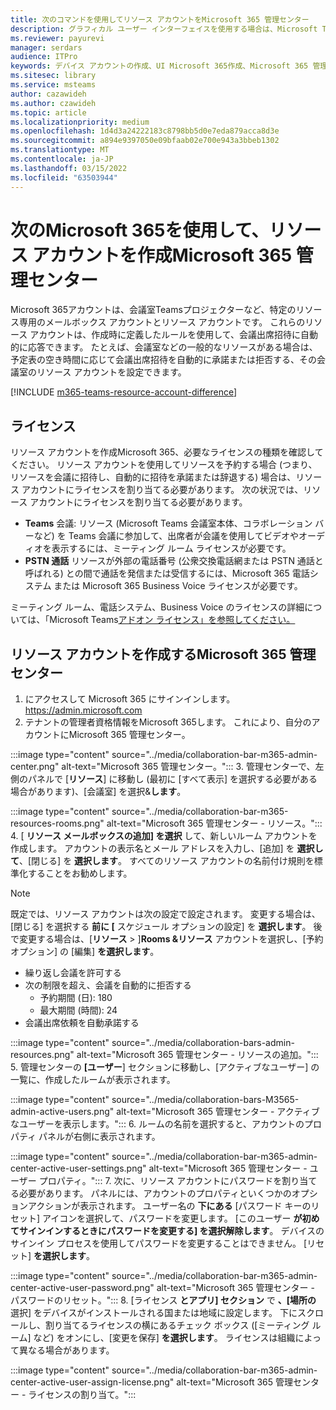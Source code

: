 ```yaml
---
title: 次のコマンドを使用してリソース アカウントをMicrosoft 365 管理センター
description: グラフィカル ユーザー インターフェイスを使用する場合は、Microsoft Teams センターを使用して、Microsoft Teams 会議室用のリソース アカウントと Microsoft Teams コラボレーション バー Microsoft 365 管理できます。
ms.reviewer: payurevi
manager: serdars
audience: ITPro
keywords: デバイス アカウントの作成、UI Microsoft 365作成、Microsoft 365 管理センター
ms.sitesec: library
ms.service: msteams
author: cazawideh
ms.author: czawideh
ms.topic: article
ms.localizationpriority: medium
ms.openlocfilehash: 1d4d3a24222183c8798bb5d0e7eda879acca8d3e
ms.sourcegitcommit: a894e9397050e09bfaab02e700e943a3bbeb1302
ms.translationtype: MT
ms.contentlocale: ja-JP
ms.lasthandoff: 03/15/2022
ms.locfileid: "63503944"
---
```

# <a name="create-a-microsoft-365-resource-account-using-the-microsoft-365-admin-center"></a>次のMicrosoft 365を使用して、リソース アカウントを作成Microsoft 365 管理センター

Microsoft 365アカウントは、会議室Teamsプロジェクターなど、特定のリソース専用のメールボックス アカウントとリソース アカウントです。 これらのリソース アカウントは、作成時に定義したルールを使用して、会議出席招待に自動的に応答できます。 たとえば、会議室などの一般的なリソースがある場合は、予定表の空き時間に応じて会議出席招待を自動的に承諾または拒否する、その会議室のリソース アカウントを設定できます。

<!-- The steps in this article show you how to set up a resource account using the Microsoft 365 admin center. If you'd rather use PowerShell to create resource accounts, [Create a resource account using the PowerShell](resource-account-ps.md). -->

[!INCLUDE [m365-teams-resource-account-difference](../includes/m365-teams-resource-account-difference.md)]

## <a name="licensing"></a>ライセンス

リソース アカウントを作成Microsoft 365、必要なライセンスの種類を確認してください。 リソース アカウントを使用してリソースを予約する場合 (つまり、リソースを会議に招待し、自動的に招待を承諾または辞退する) 場合は、リソース アカウントにライセンスを割り当てる必要があります。 次の状況では、リソース アカウントにライセンスを割り当てる必要があります。

- **Teams** 会議: リソース (Microsoft Teams 会議室本体、コラボレーション バーなど) を Teams 会議に参加して、出席者が会議を使用してビデオやオーディオを表示するには、ミーティング ルーム ライセンスが必要です。 
- **PSTN 通話** リソースが外部の電話番号 (公衆交換電話網または PSTN 通話と呼ばれる) との間で通話を発信または受信するには、Microsoft 365 電話システム または Microsoft 365 Business Voice ライセンスが必要です。

ミーティング ルーム、電話システム、Business Voice のライセンスの詳細については、「Microsoft Teams[アドオン ライセンス」を参照してください。](../teams-add-on-licensing/microsoft-teams-add-on-licensing.md)

## <a name="create-a-resource-account-in-the-microsoft-365-admin-center"></a><a href="" id="create-device-acct-m365-admin-ctr"></a>リソース アカウントを作成するMicrosoft 365 管理センター

1. にアクセスして Microsoft 365 にサインインします。https://admin.microsoft.com
2. テナントの管理者資格情報をMicrosoft 365します。 これにより、自分のアカウントにMicrosoft 365 管理センター。

:::image type="content" source="../media/collaboration-bar-m365-admin-center.png" alt-text="Microsoft 365 管理センター。":::
3. 管理センターで、左側のパネルで [**リソース**] に移動し (最初に [すべて表示] を選択する必要がある場合があります)、[会議室] を選択&**します**。

:::image type="content" source="../media/collaboration-bar-m365-resources-rooms.png" alt-text="Microsoft 365 管理センター - リソース。":::
4. [ **リソース メールボックスの追加] を選択** して、新しいルーム アカウントを作成します。 アカウントの表示名とメール アドレスを入力し、[追加] を **選択して**、[閉じる] を **選択します**。 すべてのリソース アカウントの名前付け規則を標準化することをお勧めします。

> [!NOTE]
> 既定では、リソース アカウントは次の設定で設定されます。 変更する場合は、[閉じる] を選択する **前に [** スケジュール オプションの設定] を **選択します**。 後で変更する場合は、[**リソース** > ]**Rooms &リソース** アカウントを選択し、[予約オプション] の [編集] **を選択します**。
>
> - 繰り返し会議を許可する
> - 次の制限を超え、会議を自動的に拒否する
>   - 予約期間 (日): 180
>   - 最大期間 (時間): 24
> - 会議出席依頼を自動承諾する

:::image type="content" source="../media/collaboration-bars-admin-resources.png" alt-text="Microsoft 365 管理センター - リソースの追加。":::
5. 管理センターの **[ユーザー**] セクションに移動し、[アクティブなユーザー] の一覧に、作成したルームが表示されます。

:::image type="content" source="../media/collaboration-bars-M3565-admin-active-users.png" alt-text="Microsoft 365 管理センター - アクティブなユーザーを表示します。":::
6. ルームの名前を選択すると、アカウントのプロパティ パネルが右側に表示されます。

:::image type="content" source="../media/collaboration-bar-m365-admin-center-active-user-settings.png" alt-text="Microsoft 365 管理センター - ユーザー プロパティ。":::
7. 次に、リソース アカウントにパスワードを割り当てる必要があります。 パネルには、アカウントのプロパティといくつかのオプションアクションが表示されます。 ユーザー名の **下にある** [パスワード キーのリセット] アイコンを選択して、パスワードを変更します。 [このユーザー **が初めてサインインするときにパスワードを変更する] を選択解除します**。 デバイスのサインイン プロセスを使用してパスワードを変更することはできません。 [リセット] **を選択します**。

:::image type="content" source="../media/collaboration-bar-m365-admin-center-active-user-password.png" alt-text="Microsoft 365 管理センター - パスワードのリセット。":::
8. [ライセンス **とアプリ] セクション** で **、[場所の** 選択] をデバイスがインストールされる国または地域に設定します。 下にスクロールし、割り当てるライセンスの横にあるチェック ボックス ([ミーティング ルーム] など) をオンにし、[変更を保存] **を選択します**。 ライセンスは組織によって異なる場合があります。

:::image type="content" source="../media/collaboration-bar-m365-admin-center-active-user-assign-license.png" alt-text="Microsoft 365 管理センター - ライセンスの割り当て。":::
